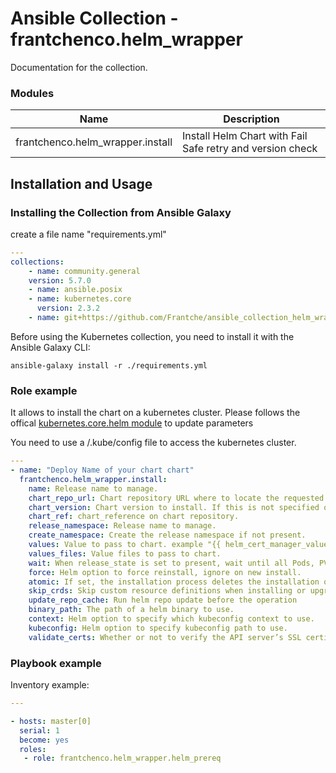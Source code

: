 # Ansible Collection - frantchenco.helm_wrapper

Documentation for the collection.

### Modules


Name | Description
--- | ---
frantchenco.helm_wrapper.install|Install Helm Chart with Fail Safe retry and version check

## Installation and Usage

### Installing the Collection from Ansible Galaxy

create a file name "requirements.yml"
```yaml
---
collections:
    - name: community.general
    version: 5.7.0
    - name: ansible.posix
    - name: kubernetes.core
      version: 2.3.2
    - name: git+https://github.com/Frantche/ansible_collection_helm_wrapper.git,main
```

Before using the Kubernetes collection, you need to install it with the Ansible Galaxy CLI:

    ansible-galaxy install -r ./requirements.yml

### Role example

It allows to install the chart on a kubernetes cluster.
Please follows the offical [kubernetes.core.helm module](https://docs.ansible.com/ansible/latest/collections/kubernetes/core/helm_module.html) to update parameters

You need to use a /.kube/config file to access the kubernetes cluster.

```yaml
---
- name: "Deploy Name of your chart chart"
  frantchenco.helm_wrapper.install:
    name: Release name to manage.
    chart_repo_url: Chart repository URL where to locate the requested chart.
    chart_version: Chart version to install. If this is not specified or invalides, the latest version is installed.
    chart_ref: chart_reference on chart repository.
    release_namespace: Release name to manage.
    create_namespace: Create the release namespace if not present.
    values: Value to pass to chart. example "{{ helm_cert_manager_values | to_json }}"
    values_files: Value files to pass to chart.
    wait: When release_state is set to present, wait until all Pods, PVCs, Services, and minimum number of Pods of a Deployment are in a ready state before marking the release as successful.
    force: Helm option to force reinstall, ignore on new install.
    atomic: If set, the installation process deletes the installation on failure.
    skip_crds: Skip custom resource definitions when installing or upgrading.
    update_repo_cache: Run helm repo update before the operation
    binary_path: The path of a helm binary to use.
    context: Helm option to specify which kubeconfig context to use.
    kubeconfig: Helm option to specify kubeconfig path to use.
    validate_certs: Whether or not to verify the API server’s SSL certificates
```


### Playbook example

Inventory example:


```yaml
---

- hosts: master[0]
  serial: 1
  become: yes
  roles:
   - role: frantchenco.helm_wrapper.helm_prereq
```